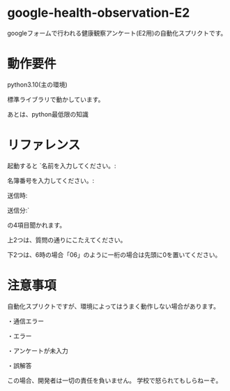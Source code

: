 # google-health-observation-E2
googleフォームで行われる健康観察アンケート(E2用)の自動化スプリクトです。

# 動作要件
python3.10(主の環境)

標準ライブラリで動かしています。

あとは、python最低限の知識

# リファレンス
起動すると
`名前を入力してください。:

名簿番号を入力してください。:

送信時:

送信分:`

の4項目聞かれます。

上2つは、質問の通りにこたえてください。

下2つは、6時の場合「06」のように一桁の場合は先頭に0を置いてください。
# 注意事項
自動化スプリクトですが、環境によってはうまく動作しない場合があります。

・通信エラー

・エラー

・アンケートが未入力

・誤解答

この場合、開発者は一切の責任を負いません。
学校で怒られてもしらねーぞ。
